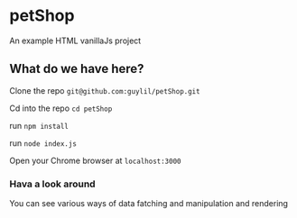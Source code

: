 # petShop
An example HTML vanillaJs project

## What do we have here?

Clone the repo `git@github.com:guylil/petShop.git`

Cd into the repo `cd petShop`

run `npm install`

run `node index.js`

Open your Chrome browser at `localhost:3000`

### Hava a look around

You can see various ways of data fatching and manipulation and rendering 
